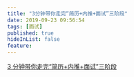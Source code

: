 ```yaml
---
title: "3分钟带你走完“简历+内推+面试”三阶段"
date: 2019-09-23 09:56:54
tags: [面试]
published: true
hideInList: false
feature:
---
```


[3 分钟带你走完“简历+内推+面试”三阶段](https://juejin.im/post/5d8316f06fb9a06ae43a2c79)
